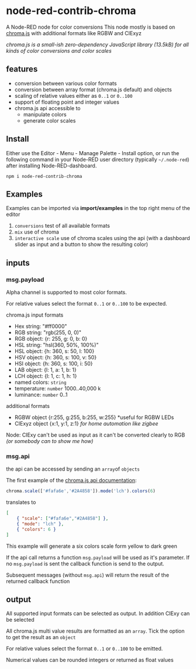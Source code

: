 node-red-contrib-chroma
=======================

A Node-RED node for color conversions
This node mostly is based on <a href="https://vis4.net/chromajs/">chroma.js</a> with additional formats like RGBW and CIExyz

*chroma.js is a small-ish zero-dependency JavaScript library (13.5kB) for all kinds of color conversions and color scales*

## features

* conversion between various color formats
* conversion between array format (chroma.js default) and objects
* scaling of relative values either as `0..1` or `0..100`
* support of floating point and integer values
* chroma.js api accessible to
  * manipulate colors
  * generate color scales

## Install

Either use the Editor - Menu - Manage Palette - Install option, or run the following command in your Node-RED user directory (typically `~/.node-red`) after installing Node-RED-dashboard.

    npm i node-red-contrib-chroma

## Examples

Examples can be imported via **import/examples** in the top right menu of the editor

1. `conversions` test of all available formats
2. `mix` use of chroma
3. `interactive scale` use of chroma scales using the api (with a dashboard slider as input and a button to show the resulting color)

## inputs

### msg.payload

Alpha channel is supported to most color formats.

For relative values select the format `0..1` or `0..100` to be expected.

chroma.js input formats

- Hex string: "#ff0000"
- RGB string: "rgb(255, 0, 0)"
- RGB object: {r: 255, g: 0, b: 0}
- HSL string: "hsl(360, 50%, 100%)"
- HSL object: {h: 360, s: 50, l: 100}
- HSV object: {h: 360, s: 100, v: 50}
- HSI object: {h: 360, s: 100, i: 50}
- LAB object: {l: 1, a: 1, b: 1}
- LCH object: {l: 1, c: 1, h: 1}
- named colors: `string`
- temperature: `number` 1000..40,000 k
- luminance: `number` 0..1

additional formats

- RGBW object {r:255, g:255, b:255, w:255} *useful for RGBW LEDs
- CIExyz object {x:1, y:1, z:1} *for home automation like zigbee*

Node: CIExy can't be used as input as it can't be converted clearly to RGB *(or somebody can to show me how)*

### msg.api

the api can be accessed by sending an `array`of `objects`

The first example of the [chroma.js api documentation](https://vis4.net/chromajs):

```javascript
chroma.scale(['#fafa6e','#2A4858']).mode('lch').colors(6)
```

translates to

```JSON
[
    { "scale": ["#fafa6e","#2A4858"] },
    { "mode": "lch" },
    { "colors": 6 }
]
```

This example will generate a six colors scale form yellow to dark green

If the api call returns a function `msg.payload` will be used as it's parameter. If no `msg.payload` is sent the callback function is send to the output.

Subsequent messages (without `msg.api`) will return the result of the returned callback function

## output

All supported input formats can be selected as output. In addition CIExy can be selected

All chroma.js multi value results are formatted as an `array`. Tick the option to get the result as an `object`

For relative values select the format `0..1` or `0..100` to be emitted.

Numerical values can be rounded integers or returned as float values




